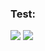 ### Test:

![](https://mdbadge.netlify.app/api/badge?label=HEYYYYYYYYYYYYYYYYYYYYY&logo=https://static.vecteezy.com/system/resources/previews/000/366/438/original/home-vector-icon.jpg)
![](https://img.shields.io/badge/Android-000000.svg?logo=android)
